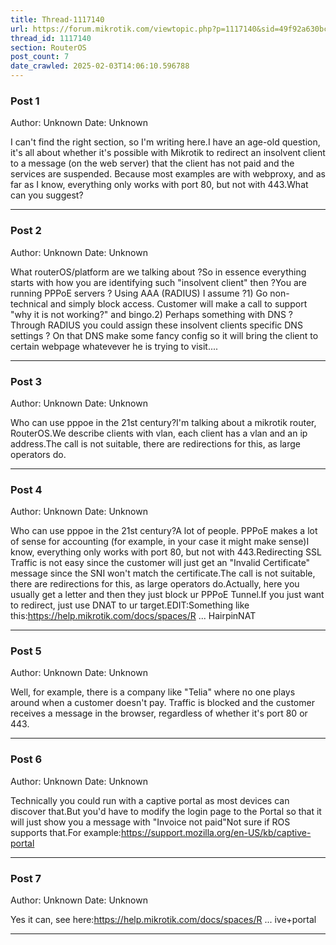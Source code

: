 ```yaml
---
title: Thread-1117140
url: https://forum.mikrotik.com/viewtopic.php?p=1117140&sid=49f92a630bc7970d8ca50523be880e8f#p1117140
thread_id: 1117140
section: RouterOS
post_count: 7
date_crawled: 2025-02-03T14:06:10.596788
---
```


### Post 1
Author: Unknown
Date: Unknown

I can't find the right section, so I'm writing here.I have an age-old question, it's all about whether it's possible with Mikrotik to redirect an insolvent client to a message (on the web server) that the client has not paid and the services are suspended. Because most examples are with webproxy, and as far as I know, everything only works with port 80, but not with 443.What can you suggest?

---
### Post 2
Author: Unknown
Date: Unknown

What routerOS/platform are we talking about ?So in essence everything starts with how you are identifying such "insolvent client" then ?You are running PPPoE servers ? Using AAA (RADIUS) I assume ?1) Go non-technical and simply block access. Customer will make a call to support "why it is not working?" and bingo.2) Perhaps something with DNS ? Through RADIUS you could assign these insolvent clients specific DNS settings ? On that DNS make some fancy config so it will bring the client to certain webpage whatevever he is trying to visit....

---
### Post 3
Author: Unknown
Date: Unknown

Who can use pppoe in the 21st century?I'm talking about a mikrotik router, RouterOS.We describe clients with vlan, each client has a vlan and an ip address.The call is not suitable, there are redirections for this, as large operators do.

---
### Post 4
Author: Unknown
Date: Unknown

Who can use pppoe in the 21st century?A lot of people. PPPoE makes a lot of sense for accounting (for example, in your case it might make sense)I know, everything only works with port 80, but not with 443.Redirecting SSL Traffic is not easy since the customer will just get an "Invalid Certificate" message since the SNI won't match the certificate.The call is not suitable, there are redirections for this, as large operators do.Actually, here you usually get a letter and then they just block ur PPPoE Tunnel.If you just want to redirect, just use DNAT to ur target.EDIT:Something like this:https://help.mikrotik.com/docs/spaces/R ... HairpinNAT

---
### Post 5
Author: Unknown
Date: Unknown

Well, for example, there is a company like "Telia" where no one plays around when a customer doesn't pay. Traffic is blocked and the customer receives a message in the browser, regardless of whether it's port 80 or 443.

---
### Post 6
Author: Unknown
Date: Unknown

Technically you could run with a captive portal as most devices can discover that.But you'd have to modify the login page to the Portal so that it will just show you a message with "Invoice not paid"Not sure if ROS supports that.For example:https://support.mozilla.org/en-US/kb/captive-portal

---
### Post 7
Author: Unknown
Date: Unknown

Yes it can, see here:https://help.mikrotik.com/docs/spaces/R ... ive+portal

---
